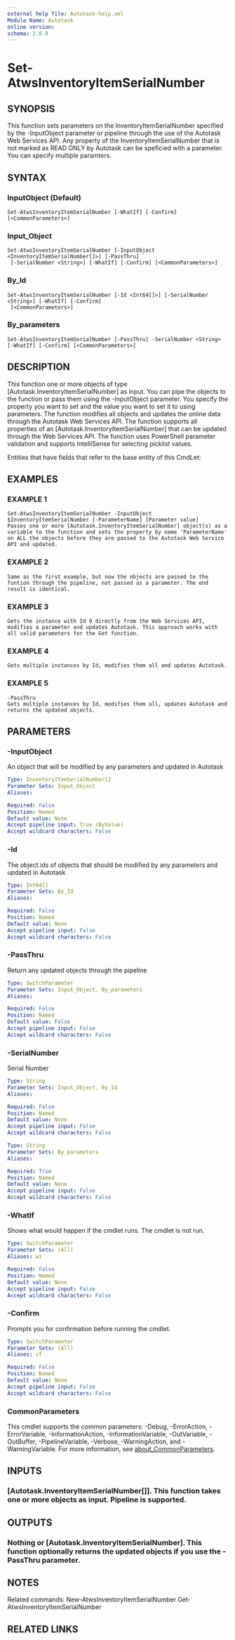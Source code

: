 ```yaml
---
external help file: Autotask-help.xml
Module Name: Autotask
online version:
schema: 2.0.0
---
```


# Set-AtwsInventoryItemSerialNumber

## SYNOPSIS
This function sets parameters on the InventoryItemSerialNumber specified by the -InputObject parameter or pipeline through the use of the Autotask Web Services API.
Any property of the InventoryItemSerialNumber that is not marked as READ ONLY by Autotask can be speficied with a parameter.
You can specify multiple paramters.

## SYNTAX

### InputObject (Default)
```
Set-AtwsInventoryItemSerialNumber [-WhatIf] [-Confirm] [<CommonParameters>]
```

### Input_Object
```
Set-AtwsInventoryItemSerialNumber [-InputObject <InventoryItemSerialNumber[]>] [-PassThru]
 [-SerialNumber <String>] [-WhatIf] [-Confirm] [<CommonParameters>]
```

### By_Id
```
Set-AtwsInventoryItemSerialNumber [-Id <Int64[]>] [-SerialNumber <String>] [-WhatIf] [-Confirm]
 [<CommonParameters>]
```

### By_parameters
```
Set-AtwsInventoryItemSerialNumber [-PassThru] -SerialNumber <String> [-WhatIf] [-Confirm] [<CommonParameters>]
```

## DESCRIPTION
This function one or more objects of type \[Autotask.InventoryItemSerialNumber\] as input.
You can pipe the objects to the function or pass them using the -InputObject parameter.
You specify the property you want to set and the value you want to set it to using parameters.
The function modifies all objects and updates the online data through the Autotask Web Services API.
The function supports all properties of an \[Autotask.InventoryItemSerialNumber\] that can be updated through the Web Services API.
The function uses PowerShell parameter validation  and supports IntelliSense for selecting picklist values.

Entities that have fields that refer to the base entity of this CmdLet:

## EXAMPLES

### EXAMPLE 1
```
Set-AtwsInventoryItemSerialNumber -InputObject $InventoryItemSerialNumber [-ParameterName] [Parameter value]
Passes one or more [Autotask.InventoryItemSerialNumber] object(s) as a variable to the function and sets the property by name 'ParameterName' on ALL the objects before they are passed to the Autotask Web Service API and updated.
```

### EXAMPLE 2
```
Same as the first example, but now the objects are passed to the funtion through the pipeline, not passed as a parameter. The end result is identical.
```

### EXAMPLE 3
```
Gets the instance with Id 0 directly from the Web Services API, modifies a parameter and updates Autotask. This approach works with all valid parameters for the Get function.
```

### EXAMPLE 4
```
Gets multiple instances by Id, modifies them all and updates Autotask.
```

### EXAMPLE 5
```
-PassThru
Gets multiple instances by Id, modifies them all, updates Autotask and returns the updated objects.
```

## PARAMETERS

### -InputObject
An object that will be modified by any parameters and updated in Autotask

```yaml
Type: InventoryItemSerialNumber[]
Parameter Sets: Input_Object
Aliases:

Required: False
Position: Named
Default value: None
Accept pipeline input: True (ByValue)
Accept wildcard characters: False
```

### -Id
The object.ids of objects that should be modified by any parameters and updated in Autotask

```yaml
Type: Int64[]
Parameter Sets: By_Id
Aliases:

Required: False
Position: Named
Default value: None
Accept pipeline input: False
Accept wildcard characters: False
```

### -PassThru
Return any updated objects through the pipeline

```yaml
Type: SwitchParameter
Parameter Sets: Input_Object, By_parameters
Aliases:

Required: False
Position: Named
Default value: False
Accept pipeline input: False
Accept wildcard characters: False
```

### -SerialNumber
Serial Number

```yaml
Type: String
Parameter Sets: Input_Object, By_Id
Aliases:

Required: False
Position: Named
Default value: None
Accept pipeline input: False
Accept wildcard characters: False
```

```yaml
Type: String
Parameter Sets: By_parameters
Aliases:

Required: True
Position: Named
Default value: None
Accept pipeline input: False
Accept wildcard characters: False
```

### -WhatIf
Shows what would happen if the cmdlet runs.
The cmdlet is not run.

```yaml
Type: SwitchParameter
Parameter Sets: (All)
Aliases: wi

Required: False
Position: Named
Default value: None
Accept pipeline input: False
Accept wildcard characters: False
```

### -Confirm
Prompts you for confirmation before running the cmdlet.

```yaml
Type: SwitchParameter
Parameter Sets: (All)
Aliases: cf

Required: False
Position: Named
Default value: None
Accept pipeline input: False
Accept wildcard characters: False
```

### CommonParameters
This cmdlet supports the common parameters: -Debug, -ErrorAction, -ErrorVariable, -InformationAction, -InformationVariable, -OutVariable, -OutBuffer, -PipelineVariable, -Verbose, -WarningAction, and -WarningVariable. For more information, see [about_CommonParameters](http://go.microsoft.com/fwlink/?LinkID=113216).

## INPUTS

### [Autotask.InventoryItemSerialNumber[]]. This function takes one or more objects as input. Pipeline is supported.
## OUTPUTS

### Nothing or [Autotask.InventoryItemSerialNumber]. This function optionally returns the updated objects if you use the -PassThru parameter.
## NOTES
Related commands:
New-AtwsInventoryItemSerialNumber
 Get-AtwsInventoryItemSerialNumber

## RELATED LINKS
